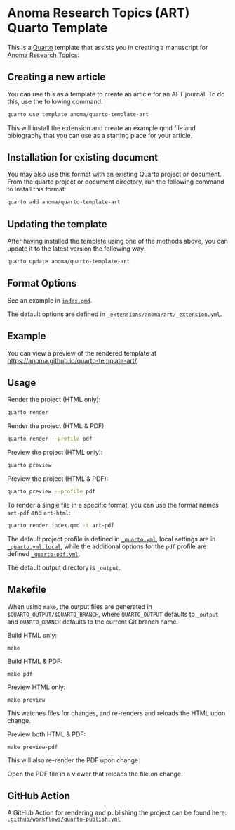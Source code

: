 # Anoma Research Topics (ART) Quarto Template

This is a [Quarto](https://quarto.org) template that assists you in creating a manuscript for [Anoma Research Topics](https://art.anoma.net).

## Creating a new article

You can use this as a template to create an article for an AFT journal. To do this, use the following command:

```bash
quarto use template anoma/quarto-template-art
```

This will install the extension and create an example qmd file and bibiography that you can use as a starting place for your article.

## Installation for existing document

You may also use this format with an existing Quarto project or document.
From the quarto project or document directory, run the following command to install this format:

```bash
quarto add anoma/quarto-template-art
```

## Updating the template

After having installed the template using one of the methods above,
you can update it to the latest version the following way:

```bash
quarto update anoma/quarto-template-art
```

## Format Options

See an example in [`index.qmd`](index.qmd).

The default options are defined in [`_extensions/anoma/art/_extension.yml`](_extensions/anoma/art/_extension.yml).

## Example

You can view a preview of the rendered template at https://anoma.github.io/quarto-template-art/

## Usage

Render the project (HTML only):

```bash
quarto render
```

Render the project (HTML & PDF):

```bash
quarto render --profile pdf
```

Preview the project (HTML only):

```bash
quarto preview
```

Preview the project (HTML & PDF):

```bash
quarto preview --profile pdf
```

To render a single file in a specific format, you can use the format names `art-pdf` and `art-html`:

```bash
quarto render index.qmd -t art-pdf
```

The default project profile is defined in [`_quarto.yml`](_quarto.yml),
local settings are in [`_quarto.yml.local`](_quarto.yml.local),
while the additional options for the `pdf` profile are defined [`_quarto-pdf.yml`](_quarto-pdf.yml).

The default output directory is `_output`.

## Makefile

When using `make`, the output files are generated in `$QUARTO_OUTPUT/$QUARTO_BRANCH`,
where `QUARTO_OUTPUT` defaults to `_output`
and `QUARTO_BRANCH` defaults to the current Git branch name.

Build HTML only:

`make`

Build HTML & PDF:

`make pdf`

Preview HTML only:

`make preview`

This watches files for changes, and re-renders and reloads the HTML upon change.

Preview both HTML & PDF:

`make preview-pdf`

This will also re-render the PDF upon change.

Open the PDF file in a viewer that reloads the file on change.

## GitHub Action

A GitHub Action for rendering and publishing the project can be found here:
[`.github/workflows/quarto-publish.yml`](.github/workflows/quarto-publish.yml)
